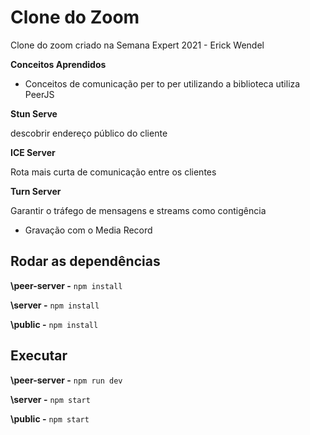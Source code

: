
# Clone do Zoom

Clone do zoom criado na Semana Expert 2021 - Erick Wendel

**Conceitos Aprendidos**
- Conceitos de comunicação per to per utilizando a biblioteca utiliza PeerJS

**Stun Serve**

descobrir endereço público do cliente

**ICE Server**

Rota mais curta de comunicação entre os clientes

**Turn Server**

Garantir o tráfego de mensagens e streams como contigência

- Gravação com o Media Record


## Rodar as dependências

**\peer-server -** `npm install`

**\server -** `npm install`

**\public -** `npm install`


## Executar

**\peer-server -** `npm run dev`

**\server -** `npm start`

**\public -** `npm start`
